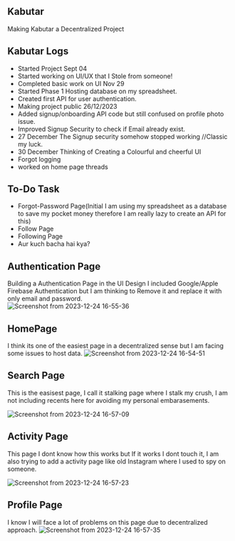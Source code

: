 ## Kabutar
Making Kabutar a Decentralized Project

## Kabutar Logs
- Started Project Sept 04
- Started working on UI/UX that I Stole from someone!
- Completed basic work on UI Nov 29
- Started Phase 1 Hosting database on my spreadsheet.
- Created first API for user authentication.
- Making project public 26/12/2023
- Added signup/onboarding API code but still confused on profile photo issue.
- Improved Signup Security to check if Email already exist.
- 27 December The Signup security somehow stopped working //Classic my luck.
- 30 December Thinking of Creating a Colourful and cheerful UI
- Forgot logging
- worked on home page threads
  
## To-Do Task
- Forgot-Password Page(Initial I am using my spreadsheet as a database to save my pocket money therefore I am really lazy to create an API for this)
- Follow Page
- Following Page
- Aur kuch bacha hai kya?

## Authentication Page
Building a Authentication Page in the UI Design I included Google/Apple Firebase Authentication but I am thinking to Remove it and replace it with only email and password.  
![Screenshot from 2023-12-24 16-55-36](https://github.com/omsandippatil/Kabutar/assets/131482831/32850179-6f33-4588-a03f-75e8e2ab34bd)
## HomePage
I think its one of the easiest page in a decentralized sense but I am facing some issues to host data.
![Screenshot from 2023-12-24 16-54-51](https://github.com/omsandippatil/Kabutar/assets/131482831/47e3d0a8-fcfb-4d4b-b57f-62a14b132106)
## Search Page
This is the easisest page, I call it stalking page where I stalk my crush, I am not including recents here for avoiding my personal embarasements.


![Screenshot from 2023-12-24 16-57-09](https://github.com/omsandippatil/Kabutar/assets/131482831/1dc8d130-92b3-436d-8726-01a697e59c87)
## Activity Page
This page I dont know how this works but If it works I dont touch it, I am also trying to add a activity page like old Instagram where I used to spy on someone. 


![Screenshot from 2023-12-24 16-57-23](https://github.com/omsandippatil/Kabutar/assets/131482831/86e2dafe-6abe-416a-bfc9-3c31b3270e3a)
## Profile Page
I know I will face a lot of problems on this page due to decentralized approach.
![Screenshot from 2023-12-24 16-57-35](https://github.com/omsandippatil/Kabutar/assets/131482831/ecdf051c-ca8e-495b-8f1b-010148fca0c4)
